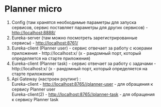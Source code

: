 # Planner micro   
1) Config (там хранятся необходимые параметры для запуска сервисов, сервис поставляет параметры для других сервисов) - [http://localhost:8888/](http://localhost:8888/)
2) Eureka-server (там можно посмотреть зарегистрированные сервисы) - [http://localhost:8761/](http://localhost:8761/)  
2) Eureka-client (Planner user) - сервис отвечает за работу с юзерами приложения - http://localhost:x/ (х - рандомный порт, который определяется на старте приложения)  
3) Eureka-client (Planner task) - сервис отвечает за работу с задачами - http://localhost:x/ (х - рандомный порт, который определяется на старте приложения)
4) Api Gateway (настроен роутинг) :  
   Eureka-client - [http://localhost:8765//planner-user](http://localhost:8765//planner-user) - для обращения к сервису Planner user   
   Eureka-client(2) - [http://localhost:8765//planner-task](http://localhost:8765//planner-task) - для обращения к сервису Planner task    
   



